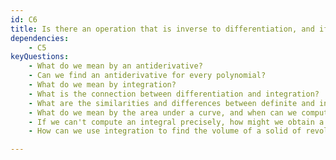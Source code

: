 ```yaml
---
id: C6
title: Is there an operation that is inverse to differentiation, and if so is it useful?
dependencies: 
    - C5
keyQuestions:
    - What do we mean by an antiderivative?
    - Can we find an antiderivative for every polynomial?
    - What do we mean by integration?
    - What is the connection between differentiation and integration?
    - What are the similarities and differences between definite and indefinite integration?
    - What do we mean by the area under a curve, and when can we compute it?
    - If we can't compute an integral precisely, how might we obtain a good approximation instead?
    - How can we use integration to find the volume of a solid of revolution?

---
```

